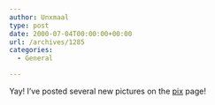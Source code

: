 ```yaml
---
author: Unxmaal
type: post
date: 2000-07-04T00:00:00+00:00
url: /archives/1285
categories:
  - General

---
```

Yay! I&#8217;ve posted several new pictures on the [pix][1] page!

 [1]: http://unxmaal.com/pix.php